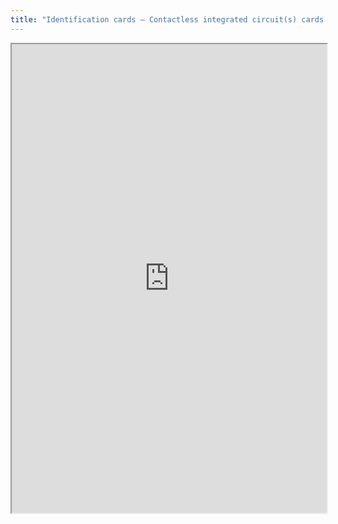 ```yaml
---
title: "Identification cards – Contactless integrated circuit(s) cards  (10536)"
---
```




<iframe height="750" width="100%" src="https://ewelton.github.io/ktest/wiki.html#Identification%20cards%20%E2%80%93%20Contactless%20integrated%20circuit(s)%20cards%20%20(10536)"></iframe>
